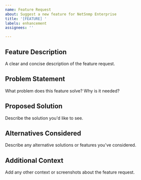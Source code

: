 ```yaml
---
name: Feature Request
about: Suggest a new feature for NetSnmp Enterprise
title: '[FEATURE] '
labels: enhancement
assignees: ''

---
```


## Feature Description
A clear and concise description of the feature request.

## Problem Statement
What problem does this feature solve? Why is it needed?

## Proposed Solution
Describe the solution you'd like to see.

## Alternatives Considered
Describe any alternative solutions or features you've considered.

## Additional Context
Add any other context or screenshots about the feature request.